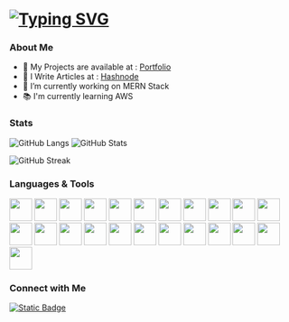 # [![Typing SVG](https://readme-typing-svg.demolab.com?font=Fira+Code&weight=600&size=24&duration=1000&pause=1000&color=4181EC&width=610&lines=Hi+%F0%9F%91%8B%2C+I'm+Saket+Sharma;%F0%9F%92%BB+I+am+a+Fullstack+Web+Developer;%F0%9F%8C%90+Passionate+about+MERN+Stack;%F0%9F%A4%96+Exploring+GenAI+for+Fullstack+Solutions)](https://git.io/typing-svg)

### About Me

- 💼 My Projects are available at : [Portfolio](https://saket-portfolio-rxpt-saket0197.vercel.app/)
- 📝 I Write Articles at : [Hashnode](https://saket-sharma.hashnode.dev/)
- 🔭 I’m currently working on MERN Stack
- 📚 I'm currently learning AWS

### Stats
![GitHub Langs](https://github-readme-stats.vercel.app/api/top-langs/?username=Saket0197&layout=donut&hide=ejs&theme=blueberry)
![GitHub Stats](https://github-readme-stats.vercel.app/api?username=Saket0197&show_icons=true&theme=radical)

![GitHub Streak](https://streak-stats.demolab.com/?user=Saket0197&theme=dark)

### Languages & Tools
<img src="https://cdn.jsdelivr.net/gh/devicons/devicon@latest/icons/git/git-original.svg" width="40" height="40" /> <img src="https://cdn.jsdelivr.net/gh/devicons/devicon@latest/icons/nodejs/nodejs-plain-wordmark.svg" width="40" height="40" /> <img src="https://cdn.jsdelivr.net/gh/devicons/devicon@latest/icons/express/express-original-wordmark.svg" width="40" height="40" /> <img src="https://cdn.jsdelivr.net/gh/devicons/devicon@latest/icons/mongoose/mongoose-original-wordmark.svg" width="40" height="40" /> <img src="https://cdn.jsdelivr.net/gh/devicons/devicon@latest/icons/mongodb/mongodb-original.svg" width="40" height="40" /> <img src="https://cdn.jsdelivr.net/gh/devicons/devicon@latest/icons/prisma/prisma-original.svg" width="40" height="40" /> <img src="https://cdn.jsdelivr.net/gh/devicons/devicon@latest/icons/postgresql/postgresql-original.svg" width="40" height="40" /> <img src="https://cdn.jsdelivr.net/gh/devicons/devicon@latest/icons/postman/postman-original.svg" width="40" height="40" /> <img src="https://cdn.jsdelivr.net/gh/devicons/devicon@latest/icons/docker/docker-original.svg" width="40" height="40" /> <img src="https://cdn.jsdelivr.net/gh/devicons/devicon@latest/icons/redis/redis-original.svg" width="40" height="40" /> <img src="https://cdn.jsdelivr.net/gh/devicons/devicon@latest/icons/nginx/nginx-original.svg" width="40" height="40" /> <img src="https://cdn.jsdelivr.net/gh/devicons/devicon@latest/icons/githubactions/githubactions-original.svg" width="40" height="40" /> <img src="https://cdn.jsdelivr.net/gh/devicons/devicon@latest/icons/socketio/socketio-original.svg" width="40" height="40" /> <img src="https://cdn.jsdelivr.net/gh/devicons/devicon@latest/icons/amazonwebservices/amazonwebservices-original-wordmark.svg" width="40" height="40" /> <img src="https://cdn.jsdelivr.net/gh/devicons/devicon@latest/icons/html5/html5-original.svg" width="40" height="40" /> <img src="https://cdn.jsdelivr.net/gh/devicons/devicon@latest/icons/css3/css3-original.svg" width="40" height="40" /> <img src="https://cdn.jsdelivr.net/gh/devicons/devicon@latest/icons/javascript/javascript-original.svg" width="40" height="40" /> <img src="https://cdn.jsdelivr.net/gh/devicons/devicon@latest/icons/typescript/typescript-original.svg" width="40" height="40" /> <img src="https://cdn.jsdelivr.net/gh/devicons/devicon@latest/icons/tailwindcss/tailwindcss-original.svg" width="40" height="40" />
<img src="https://cdn.jsdelivr.net/gh/devicons/devicon@latest/icons/react/react-original.svg" width="40" height="40" /> <img src="https://cdn.jsdelivr.net/gh/devicons/devicon@latest/icons/materialui/materialui-original.svg" width="40" height="40" /> <img src="https://cdn.jsdelivr.net/gh/devicons/devicon@latest/icons/nextjs/nextjs-original.svg" width="40" height="40" /> <img src="https://cdn.jsdelivr.net/gh/devicons/devicon@latest/icons/python/python-original.svg" width="40" height="40" /> 

### Connect with Me
[![Static Badge](https://img.shields.io/badge/On-Peerlist-blue)](https://peerlist.io/saket01)
